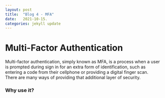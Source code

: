 ```yaml
---
layout: post
title:  "Blog 4 - MFA"
date:   2021-10-15.
categories: jekyll update
---
```

<h1> Multi-Factor Authentication  </h1>

Multi-factor authentication, simply known as MFA, is a process when a user is prompted during sign in for an extra form of identification, such as entering a code from their cellphone or providing a digital finger scan. There are many ways of providing that additional layer of security. 

<h3> Why use it? </h3>

